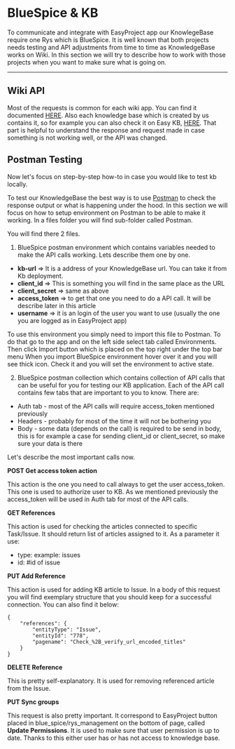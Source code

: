 # BlueSpice & KB

To communicate and integrate with EasyProject app our KnowlegeBase require one Rys which is BlueSpice. 
It is well known that both projects needs testing and API adjustments from time to time as KnowledgeBase works on Wiki.
In this section we will try to describe how to work with those projects when you want to make sure what is going on.

---

## Wiki API

Most of the requests is common for each wiki app. You can find it documented [HERE](https://www.mediawiki.org/w/api.php).
Also each knowledge base which is created by us contains it, so for example you can also check it on Easy KB, [HERE](https://www.es-kb.easysoftware.com/w/api.php).
That part is helpful to understand the response and request made in case something is not working well, or the API was changed.


## Postman Testing

Now let's focus on step-by-step how-to in case you would like to test kb locally.

To test our KnowledgeBase the best way is to use [Postman](https://www.postman.com/) to check the response output or what is happening under the hood.
In this section we will focus on how to setup environment on Postman to be able to make it working.
In a files folder you will find sub-folder called Postman.

You will find there 2 files. 
1. BlueSpice postman environment which contains variables needed to make the API calls working. Lets describe them one by one.

* **kb-url** => It is a address of your KnowledgeBase url. You can take it from Kb deployment.
* **client_id** => This is something you will find in the same place as the URL
* **client_secret** => same as above
* **access_token** => to get that one you need to do a API call. It will be describe later in this article
* **username** => it is an login of the user you want to use (usually the one you are logged as in EasyProject app)

To use this environment you simply need to import this file to Postman.
To do that go to the app and on the left side select tab called Environments.
Then click Import button which is placed on the top right under the top bar menu
When you import BlueSpice environment hover over it and you will see thick icon. Check it and you will set the environment to active state.

2. BlueSpice postman collection which contains collection of API calls that can be useful for you for testing our KB application.
Each of the API call contains few tabs that are important to you to know.
There are:
- Auth tab - most of the API calls will require access_token mentioned previously
- Headers - probably for most of the time it will not be bothering you
- Body - some data (depends on the call) is required to be send in body, this is for example a case for sending client_id or client_secret, so make sure your data is there


Let's describe the most important calls now.

**POST Get access token action**

This action is the one you need to call always to get the user access_token. This one is used to authorize user to KB.
As we mentioned previously the access_token will be used in Auth tab for most of the API calls.

**GET References**

This action is used for checking the articles connected to specific Task/Issue. It should return list of articles assigned to it.
As a parameter it use:
* type: example: issues 
* id: #id of issue

**PUT Add Reference**

This action is used for adding KB article to Issue. In a body of this request you will find exemplary structure that you should keep for a successful connection.
You can also find it below:
```
{
    "references": {
        "entityType": "Issue",
        "entityId": "778",
        "pagename": "Check_%2B_verify_url_encoded_titles"
    }
}
```

**DELETE Reference**

This is pretty self-explanatory. It is used for removing referenced article from the Issue.

**PUT Sync groups**

This request is also pretty important. It correspond to EasyProject button placed in blue_spice/rys_management on the bottom of page,
called **Update Permissions**. It is used to make sure that user permission is up to date. Thanks to this either user has or has not access to knowledge base.

